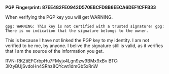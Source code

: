 __PGP Fingerprint: 87EE482FE0942D570EBCFD8B6EECA6DEF1CFFB33__


When verifying the PGP key you will get WARNING.

``gpg: WARNING: This key is not certified with a trusted signature!
gpg: There is no indication that the signature belongs to the owner.``


This is because I have not linked the PGP key to my identity.
I am not verified to be me, by anyone. 
I belive the signature still is valid, as it verifies that I am the source of the information you get.


RVN: RKZtiEFCrbpHu7FMyjx4Lgn9zw9BMx9xBv
BTC: 3KtyBUjSvdoHn4SRhz8QYcwt1dmGb5xRnW


